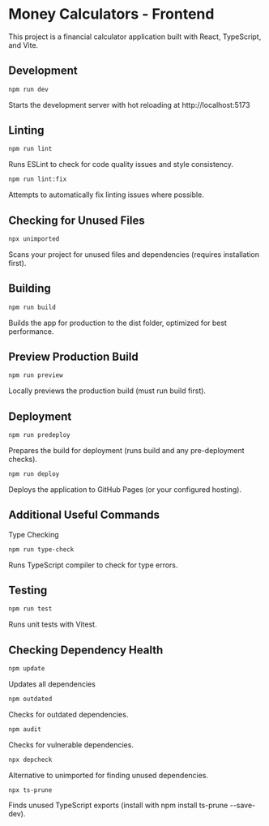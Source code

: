 # Money Calculators - Frontend

This project is a financial calculator application built with React, TypeScript, and Vite.

## Development
```bash
npm run dev
```
Starts the development server with hot reloading at http://localhost:5173



## Linting
```bash
npm run lint
```
Runs ESLint to check for code quality issues and style consistency.

```bash
npm run lint:fix
```
Attempts to automatically fix linting issues where possible.

## Checking for Unused Files
```bash
npx unimported
```
Scans your project for unused files and dependencies (requires installation first).

## Building
```bash
npm run build
```
Builds the app for production to the dist folder, optimized for best performance.

## Preview Production Build
```bash
npm run preview
```
Locally previews the production build (must run build first).

## Deployment
```bash
npm run predeploy
```
Prepares the build for deployment (runs build and any pre-deployment checks).

```bash
npm run deploy
```
Deploys the application to GitHub Pages (or your configured hosting).

## Additional Useful Commands
Type Checking
```bash
npm run type-check
```
Runs TypeScript compiler to check for type errors.

## Testing
```bash
npm run test
```
Runs unit tests with Vitest.


## Checking Dependency Health

```bash
npm update
```
Updates all dependencies

```bash
npm outdated
```
Checks for outdated dependencies.

```bash
npm audit
```
Checks for vulnerable dependencies.


```bash
npx depcheck
```
Alternative to unimported for finding unused dependencies.

```bash
npx ts-prune
```
Finds unused TypeScript exports (install with npm install ts-prune --save-dev).
